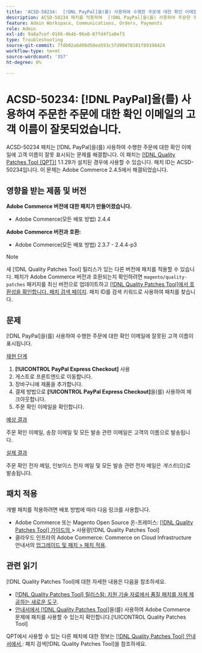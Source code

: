 ```yaml
---
title: 'ACSD-50234:  [!DNL PayPal]을(를) 사용하여 수행한 주문에 대한 확인 이메일의 고객 이름이 잘못되었습니다.'
description: ACSD-50234 패치를 적용하여  [!DNL PayPal]을(를) 사용하여 주문한 주문에 대한 확인 이메일에 고객 이름이 잘못 표시되는 Adobe Commerce 문제를 해결합니다.
feature: Admin Workspace, Communications, Orders, Payments
role: Admin
exl-id: 9a8a7cef-0166-4b4b-96a0-87fd4f1a0ef3
type: Troubleshooting
source-git-commit: 7fdb02a6d89d50ea593c5fd99d78101f89198424
workflow-type: tm+mt
source-wordcount: '357'
ht-degree: 0%

---
```


# ACSD-50234: [!DNL PayPal]을(를) 사용하여 주문한 주문에 대한 확인 이메일의 고객 이름이 잘못되었습니다.

ACSD-50234 패치는 [!DNL PayPal]을(를) 사용하여 수행한 주문에 대한 확인 이메일에 고객 이름이 잘못 표시되는 문제를 해결합니다. 이 패치는 [[!DNL Quality Patches Tool (QPT)]](https://experienceleague.adobe.com/ko/docs/commerce-operations/tools/quality-patches-tool/quality-patches-tool-to-self-serve-quality-patches) 1.1.29가 설치된 경우에 사용할 수 있습니다. 패치 ID는 ACSD-50234입니다. 이 문제는 Adobe Commerce 2.4.5에서 해결되었습니다.

## 영향을 받는 제품 및 버전

**Adobe Commerce 버전에 대한 패치가 만들어졌습니다.**

* Adobe Commerce(모든 배포 방법) 2.4.4

**Adobe Commerce 버전과 호환:**

* Adobe Commerce(모든 배포 방법) 2.3.7 - 2.4.4-p3

>[!NOTE]
>
>새 [!DNL Quality Patches Tool] 릴리스가 있는 다른 버전에 패치를 적용할 수 있습니다. 패치가 Adobe Commerce 버전과 호환되는지 확인하려면 `magento/quality-patches` 패키지를 최신 버전으로 업데이트하고 [[!DNL Quality Patches Tool]에서 호환성을 확인합니다. 패치 검색 페이지](https://experienceleague.adobe.com/tools/commerce-quality-patches/index.html?lang=ko). 패치 ID를 검색 키워드로 사용하여 패치를 찾습니다.

## 문제

[!DNL PayPal]을(를) 사용하여 수행한 주문에 대한 확인 이메일에 잘못된 고객 이름이 표시됩니다.

<u>재현 단계</u>

1. **[!UICONTROL PayPal Express Checkout]** 사용
1. 게스트로 프론트엔드로 이동합니다.
1. 장바구니에 제품을 추가합니다.
1. 결제 방법으로 **[!UICONTROL PayPal Express Checkout]**&#x200B;을(를) 사용하여 체크아웃합니다.
1. 주문 확인 이메일을 확인합니다.

<u>예상 결과</u>

주문 확인 이메일, 송장 이메일 및 모든 발송 관련 이메일은 고객의 이름으로 발송됩니다.

<u>실제 결과</u>

주문 확인 전자 메일, 인보이스 전자 메일 및 모든 발송 관련 전자 메일은 *게스트*(으)로 발송됩니다.

## 패치 적용

개별 패치를 적용하려면 배포 방법에 따라 다음 링크를 사용합니다.

* Adobe Commerce 또는 Magento Open Source 온-프레미스: [[!DNL Quality Patches Tool]  가이드의 ](/help/tools/quality-patches-tool/usage.md)> 사용량[!DNL Quality Patches Tool]
* 클라우드 인프라의 Adobe Commerce: Commerce on Cloud Infrastructure 안내서의 [업그레이드 및 패치 > 패치 적용](https://experienceleague.adobe.com/docs/commerce-cloud-service/user-guide/develop/upgrade/apply-patches.html?lang=ko).

## 관련 읽기

[!DNL Quality Patches Tool]에 대한 자세한 내용은 다음을 참조하세요.

* [[!DNL Quality Patches Tool] 릴리스됨: 지원 기술 자료에서 품질 패치를 자체 제공하는 새로운 도구](https://experienceleague.adobe.com/ko/docs/commerce-operations/tools/quality-patches-tool/quality-patches-tool-to-self-serve-quality-patches).
* [ 안내서에서  [!DNL Quality Patches Tool]](/help/tools/quality-patches-tool/patches-available-in-qpt/check-patch-for-magento-issue-with-magento-quality-patches.md)을(를) 사용하여 Adobe Commerce 문제에 패치를 사용할 수 있는지 확인합니다.[!UICONTROL Quality Patches Tool]


QPT에서 사용할 수 있는 다른 패치에 대한 정보는 [[!DNL Quality Patches Tool] 안내서에서 ](https://experienceleague.adobe.com/tools/commerce-quality-patches/index.html?lang=ko): 패치 검색[!DNL Quality Patches Tool]을 참조하세요.
